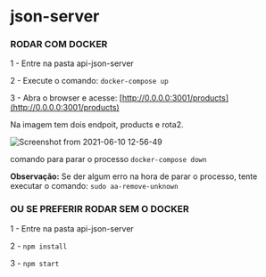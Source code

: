 # json-server




### RODAR COM DOCKER ###  

   1 - Entre na pasta api-json-server
   
   2 - Execute o comando: `docker-compose up`
   
   3 - Abra o browser e acesse: [http://0.0.0.0:3001/products](http://0.0.0.0:3001/products)  
     
   
   Na imagem tem dois endpoit, products e rota2.
   
   ![Screenshot from 2021-06-10 12-56-49](https://user-images.githubusercontent.com/42916479/121558873-6a6e2400-c9ec-11eb-9b93-b51072578744.png)

   


   comando para parar o processo `docker-compose down`
   
**Observação:** 
    Se der algum erro na hora de parar o processo, tente executar o comando: 
    `sudo aa-remove-unknown`



### OU SE PREFERIR RODAR SEM O DOCKER ###


   1 - Entre na pasta api-json-server
   
   2 - `npm install`
   
   3 - `npm start`
   
